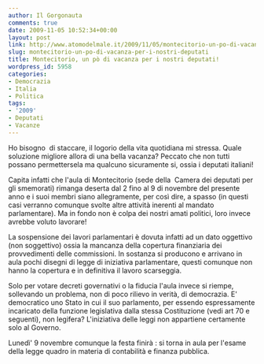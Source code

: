 ```yaml
---
author: Il Gorgonauta
comments: true
date: 2009-11-05 10:52:34+00:00
layout: post
link: http://www.atomodelmale.it/2009/11/05/montecitorio-un-po-di-vacanza-per-i-nostri-deputati/
slug: montecitorio-un-po-di-vacanza-per-i-nostri-deputati
title: Montecitorio, un pò di vacanza per i nostri deputati!
wordpress_id: 5958
categories:
- Democrazia
- Italia
- Politica
tags:
- '2009'
- Deputati
- Vacanze
---
```


Ho bisogno  di staccare, il logorio della vita quotidiana mi stressa. Quale soluzione migliore allora di una bella vacanza? Peccato che non tutti possano permettersela ma qualcuno sicuramente si, ossia i deputati italiani!

Capita infatti che l'aula di Montecitorio (sede della  Camera dei deputati per gli smemorati) rimanga deserta dal 2 fino al 9 di novembre del presente anno e i suoi membri siano allegramente, per così dire, a spasso (in questi casi verranno comunque svolte altre attività inerenti al mandato parlamentare). Ma in fondo non è colpa dei nostri amati politici, loro invece avrebbe voluto lavorare!

La sospensione dei lavori parlamentari è dovuta infatti ad un dato oggettivo (non soggettivo) ossia la mancanza della copertura finanziaria dei provvedimenti delle commissioni. In sostanza si producono e arrivano in aula pochi disegni di legge di iniziativa parlamentare, questi comunque non hanno la copertura e in definitiva il lavoro scarseggia.

<!-- more -->


Solo per votare decreti governativi o la fiducia l'aula invece si riempe, sollevando un problema, non di poco rilievo in verità, di democrazia. E' democratico uno Stato in cui il suo parlamento, per essendo espressamente incaricato della funzione legislativa dalla stessa Costituzione (vedi art 70 e seguenti), non legifera? L'iniziativa delle leggi non appartiene certamente solo al Governo.

Lunedì' 9 novembre comunque la festa finirà : si torna in aula per l'esame della legge quadro in materia di contabilità e finanza pubblica.
